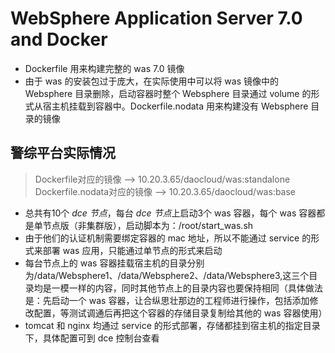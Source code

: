 # WebSphere Application Server 7.0 and Docker

+ Dockerfile 用来构建完整的 was 7.0 镜像
+ 由于 was 的安装包过于庞大，在实际使用中可以将 was 镜像中的 Websphere 目录删除，启动容器时整个 Websphere 目录通过 volume 的形式从宿主机挂载到容器中。Dockerfile.nodata 用来构建没有 Websphere 目录的镜像

## 警综平台实际情况

> Dockerfile对应的镜像 --> 10.20.3.65/daocloud/was:standalone <br /> Dockerfile.nodata对应的镜像 --> 10.20.3.65/daocloud/was:base

+ 总共有10个 *dce 节点*，每台 *dce 节点*上启动3个 was 容器，每个 was 容器都是单节点版（非集群版），启动脚本为：/root/start_was.sh
+ 由于他们的认证机制需要绑定容器的 mac 地址，所以不能通过 service 的形式来部署 was 应用，只能通过单节点的形式来启动
+ 每台节点上的 was 容器挂载宿主机的目录分别为/data/Websphere1、/data/Websphere2、/data/Websphere3,这三个目录均是一模一样的内容，同时其他节点上的目录内容也要保持相同（具体做法是：先启动一个 was 容器，让合纵思壮那边的工程师进行操作，包括添加修改配置，等测试调通后再把这个容器的存储目录复制给其他的 was 容器使用）
+ tomcat 和 nginx 均通过 service 的形式部署，存储都挂到宿主机的指定目录下，具体配置可到 dce 控制台查看
